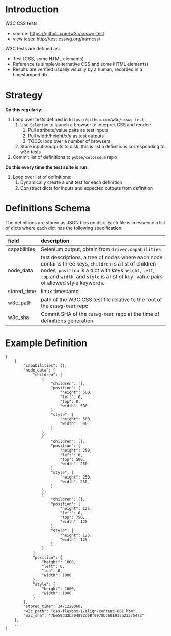 # Introduction

W3C CSS tests:
- source: https://github.com/w3c/csswg-test
- view tests: http://test.csswg.org/harness/

W3C tests are defined as:
- Test (CSS, some HTML elements)
- Reference (a simpler/alternative CSS and some HTML elements)
- Results are verified usually visually by a human, recorded in a timestamped db

# Strategy

__Do this regularly__:

1. Loop over tests defined in `https://github.com/w3c/csswg-test`
    1. Use `Selenium` to launch a browser to interpret CSS and render:
        1. Pull attribute/value pairs as test inputs
        2. Pull width/height/x/y as test outputs
        3. TODO: loop over a number of browsers
    2. Store inputs/outputs to disk, this is list a definitions corresponding to w3c tests
2. Commit list of definitions to `pybee/colosseum` repo


__Do this every time the test suite is run__:

1. Loop over list of definitions:
    1. Dynamically create a unit test for each definition
    2. Construct dicts for inputs and expected outputs from definition

# Definitions Schema

The definitions are stored as JSON files on disk. Each file is in essence a
list of dicts where each dict has the following specification:

| field | description |
| :---- | :---------- |
| capabilities | Selenium output, obtain from `driver.capabilities` |
| node_data | test descriptions, a tree of nodes where each node contains three keys, `children` is a list of children nodes, `position` is a dict with keys `height`, `left`, `top` and `width`, and `style` is a list of key-value pairs of allowed style keywords. |
| stored_time | linux timestamp |
| w3c_path | path of the W3C CSS test file relative to the root of the `csswg-test` repo |
| w3c_sha | Commit SHA of the `csswg-test` repo at the time of definitions generation |

# Example Definition

```
[
    {
        "capabilities": {},
        "node_data": {
            "children": [
                {
                    "children": [],
                    "position": {
                        "height": 500,
                        "left": 0,
                        "top": 0,
                        "width": 500
                    },
                    "style": {
                        "height": 500,
                        "width": 500
                    }
                },
                {
                    "children": [],
                    "position": {
                        "height": 250,
                        "left": 0,
                        "top": 500,
                        "width": 250
                    },
                    "style": {
                        "height": 250,
                        "width": 250
                    }
                },
                {
                    "children": [],
                    "position": {
                        "height": 125,
                        "left": 0,
                        "top": 750,
                        "width": 125
                    },
                    "style": {
                        "height": 125,
                        "width": 125
                    }
                }
            ],
            "position": {
                "height": 1000,
                "left": 0,
                "top": 0,
                "width": 1000
            },
            "style": {
                "height": 1000,
                "width": 1000
            }
        },
        "stored_time": 1471228060,
        "w3c_path": "css-flexbox-1/align-content-001.htm",
        "w3c_sha": "7be59dd2ba04892c68f9978bd601935a23375473"
    },
    ...
]
```
